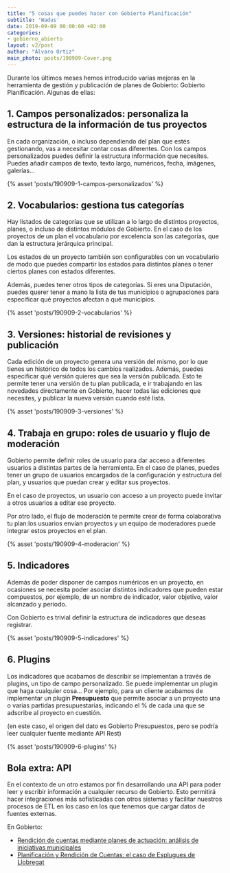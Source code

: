 ```yaml
---
title: "5 cosas que puedes hacer con Gobierto Planificación"
subtitle: 'Wadus'
date: 2019-09-09 00:00:00 +02:00
categories:
- gobierno_abierto
layout: v2/post
author: "Álvaro Ortiz"
main_photo: posts/190909-Cover.png
---
```


Durante los últimos meses hemos introducido varias mejoras en la herramienta de gestión  y publicación de planes de Gobierto: Gobierto Planificación. Algunas de ellas:

## 1. Campos personalizados: personaliza la estructura de la información de tus proyectos

En cada organización, o incluso dependiendo del plan que estés gestionando, vas a necesitar contar cosas diferentes. Con los campos personalizados puedes definir la estructura información que necesites. Puedes añadir campos de texto, texto largo, numéricos, fecha, imágenes, galerías...

{% asset 'posts/190909-1-campos-personalizados'  %}


## 2. Vocabularios: gestiona tus categorías

Hay listados de categorías que se utilizan a lo largo de distintos proyectos, planes, o incluso de distintos módulos de Gobierto. En el caso de los proyectos de un plan el vocabulario por excelencia son las categorías, que dan la estructura jerárquica principal.

Los estados de un proyecto también son configurables con un vocabulario de modo que puedes compartir los estados para distintos planes o tener ciertos planes con estados diferentes.

Además, puedes tener otros tipos de categorías. Si eres una Diputación, puedes querer tener a mano la lista de tus municipios o agrupaciones para especificar qué proyectos afectan a qué municipios.

{% asset 'posts/190909-2-vocabularios' %}

## 3. Versiones: historial de revisiones y publicación

Cada edición de un proyecto genera una versión del mismo, por lo que tienes un histórico de todos los cambios realizados. Además, puedes especificar qué versión quieres que sea la versión publicada. Esto te permite tener una versión de tu plan publicada, e ir trabajando en las novedades directamente en Gobierto, hacer todas las ediciones que necesites, y publicar la nueva versión cuando esté lista.

{% asset 'posts/190909-3-versiones' %}


## 4. Trabaja en grupo: roles de usuario y flujo de moderación

Gobierto permite definir roles de usuario para dar acceso a diferentes usuarios a distintas partes de la herramienta. En el caso de planes, puedes tener un grupo de usuarios encargados de la configuración y estructura del plan, y usuarios que puedan crear y editar sus proyectos.

En el caso de proyectos, un usuario con acceso a un proyecto puede invitar a otros usuarios a editar ese proyecto.

Por otro lado, el flujo de moderación te permite crear de forma colaborativa tu plan:los usuarios envían proyectos y un equipo de moderadores puede integrar estos proyectos en el plan.

{% asset 'posts/190909-4-moderacion' %}


## 5. Indicadores

Además de poder disponer de campos numéricos en un proyecto, en ocasiones se necesita poder asociar distintos indicadores que pueden estar compuestos, por ejemplo, de un nombre de indicador, valor objetivo, valor alcanzado y periodo.

Con Gobierto es trivial definir la estructura de indicadores que deseas registrar.

{% asset 'posts/190909-5-indicadores' %}


## 6. Plugins

Los indicadores que acabamos de describir se implementan a través de plugins, un tipo de campo personalizado. Se puede implementar un plugin que haga cualquier cosa... Por ejemplo, para un cliente acabamos de implementar un plugin **Presupuesto** que permite asociar a un proyecto una o varias partidas presupuestarias, indicando el % de cada una que se adscribe al proyecto en cuestión.

(en este caso, el origen del dato es Gobierto Presupuestos, pero se podría leer cualquier fuente mediante API Rest)

{% asset 'posts/190909-6-plugins' %}


## Bola extra: API

En el contexto de un otro estamos por fin desarrollando una API para poder leer y escribir información a cualquier recurso de Gobierto. Esto permitirá hacer integraciones más sofisticadas con otros sistemas y facilitar nuestros procesos de ETL en los caso en los que tenemos que cargar datos de fuentes externas.


<div class="separator blue short"></div>

En Gobierto:

* [Rendición de cuentas mediante planes de actuación: análisis de iniciativas municipales](/blog/20190610-analisis-rendicion-cuentas.html)
* [Planificación y Rendición de Cuentas: el caso de Esplugues de Llobregat](/blog/20190510-visualizacion-planes.html)
